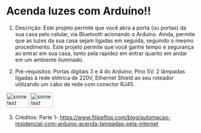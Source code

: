 # Acenda luzes com Arduíno!!


1) Descrição:
Este projeto permite que você abra a porta (ou portas) da sua casa pelo celular, via Bluetooth acionando o Arduíno. Ainda, permite que as luzes da sua casa sejam ligadas em seguida, seguindo o mesmo procedimento. Este projeto permite que você ganhe tempo e segurança ao entrar em sua casa, tanto pela rapidez em entrar quanto em andar em um ambiente iluminado.

2) Pré-requisitos:
Portas digitais 3 e 4 do Arduino;
Pino 5V. 
2 lâmpadas ligadas à rede elétrica de 220V, 
Ethernet Shield ao seu roteador utilizando um cabo de rede com conector RJ45.

<img src="acenda luzes com Arduino_1" alt="some text" width=60 height=40>
<img src="acenda luzes com Arduino_2" alt="some text" width=60 height=40>

3) Créditos:
Parte 1-
https://www.filipeflop.com/blog/automacao-residencial-com-arduino-acenda-lampadas-pela-internet

